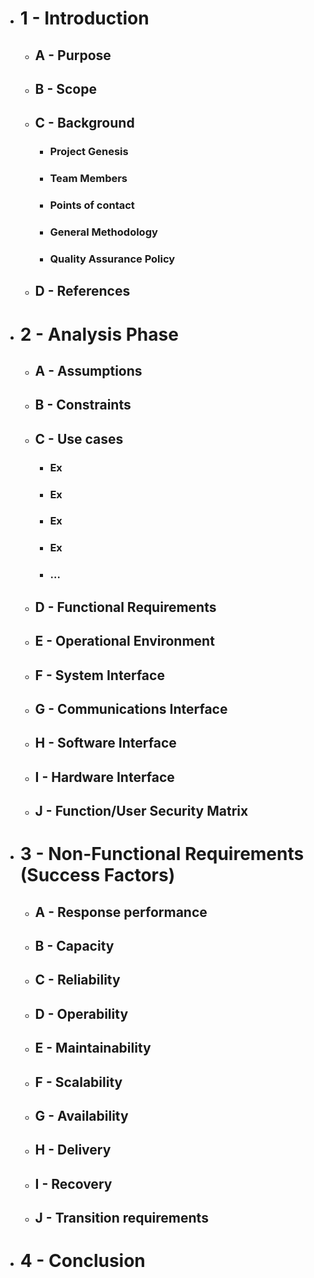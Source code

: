 - # 1 - Introduction
	- ## A - Purpose
	- ## B - Scope
	- ## C - Background
		- ### Project Genesis
		- ### Team Members
		- ### Points of contact
		- ### General Methodology
		- ### Quality Assurance Policy
	- ## D - References
- # 2 - Analysis Phase
	- ## A - Assumptions
	- ## B - Constraints
	- ## C - Use cases
		- ### Ex
		- ### Ex
		- ### Ex
		- ### Ex
		- ### …
	- ## D - Functional Requirements
	- ## E - Operational Environment
	- ## F - System Interface
	- ## G - Communications Interface
	- ## H - Software Interface
	- ## I - Hardware Interface
	- ## J - Function/User Security Matrix
- # 3 - Non-Functional Requirements (Success Factors)
	- ## A - Response performance
	- ## B - Capacity
	- ## C - Reliability
	- ## D - Operability
	- ## E - Maintainability
	- ## F - Scalability
	- ## G - Availability
	- ## H - Delivery
	- ## I - Recovery
	- ## J - Transition requirements
- # 4 - Conclusion